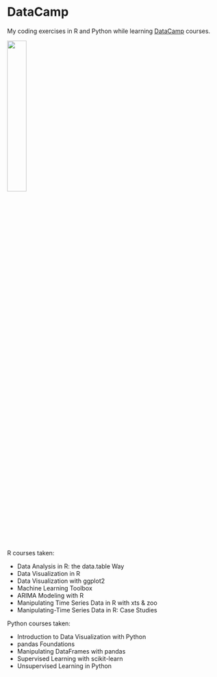 # DataCamp

My coding exercises in R and Python while learning [DataCamp](https://www.datacamp.com/) courses.

<img src="https://cdn.datacamp.com/main-app/assets/brand/logo_tagline-d355ee4dbf2c9819435bbd03926ad742109bab131ebd9148bb630026a75d6ad3.png" width=30% height=30%>

R courses taken:
  * Data Analysis in R:  the data.table Way
  * Data Visualization in R
  * Data Visualization with ggplot2 
  * Machine Learning Toolbox
  * ARIMA Modeling with R
  * Manipulating Time Series Data in R with xts & zoo
  * Manipulating-Time Series Data in R: Case Studies

Python courses taken:
  * Introduction to Data Visualization with Python
  * pandas Foundations
  * Manipulating DataFrames with pandas
  * Supervised Learning with scikit-learn
  * Unsupervised Learning in Python
